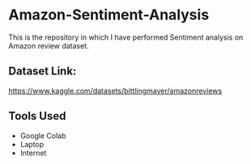 # Amazon-Sentiment-Analysis
This is the repository in which I have performed Sentiment analysis on Amazon review dataset.
## Dataset Link:
https://www.kaggle.com/datasets/bittlingmayer/amazonreviews
## Tools Used
- Google Colab
- Laptop
- Internet
